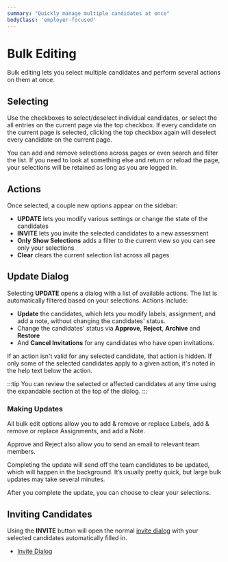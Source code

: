 ```yaml
---
summary: "Quickly manage multiple candidates at once"
bodyClass: 'employer-focused'
---
```


# Bulk Editing

Bulk editing lets you select multiple candidates and perform several actions on them at once. 

## Selecting

Use the checkboxes to select/deselect individual candidates, or select the all entries on the current page via the top checkbox. If every candidate on the current page is selected, clicking the top checkbox again will deselect every candidate on the current page.

You can add and remove selections across pages or even search and filter the list. If you need to look at something else and return or reload the page, your selections will be retained as long as you are logged in.

## Actions

Once selected, a couple new options appear on the sidebar:

- **UPDATE** lets you modify various settings or change the state of the candidates
- **INVITE** lets you invite the selected candidates to a new assessment
- **Only Show Selections** adds a filter to the current view so you can see only your selections
- **Clear** clears the current selection list across all pages

## Update Dialog

Selecting **UPDATE** opens a dialog with a list of available actions. The list is automatically filtered based on your selections. Actions include:

- **Update** the candidates, which lets you modify labels, assignment, and add a note, without changing the candidates' status.
- Change the candidates' status via **Approve**, **Reject**, **Archive** and **Restore**
- And **Cancel Invitations** for any candidates who have open invitations.

If an action isn't valid for any selected candidate, that action is hidden. If only some of the selected candidates apply to a given action, it's noted in the help text below the action.

:::tip
You can review the selected or affected candidates at any time using the expandable section at the top of the dialog.
:::

### Making Updates

All bulk edit options allow you to add & remove or replace Labels, add & remove or replace Assignments, and add a Note.

Approve and Reject also allow you to send an email to relevant team members.

Completing the update will send off the team candidates to be updated, which will happen in the background. It’s usually pretty quick, but large bulk updates may take several minutes.

After you complete the update, you can choose to clear your selections.

## Inviting Candidates

Using the **INVITE** button will open the normal [invite dialog](/for-teams/process/invitations) with your selected candidates automatically filled in.

* [Invite Dialog](/for-teams/process/invitations)

